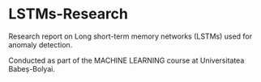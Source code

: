 # LSTMs-Research

Research report on Long short-term memory networks (LSTMs) used for anomaly detection. 

Conducted as part of the MACHINE LEARNING course at Universitatea Babeș-Bolyai.
